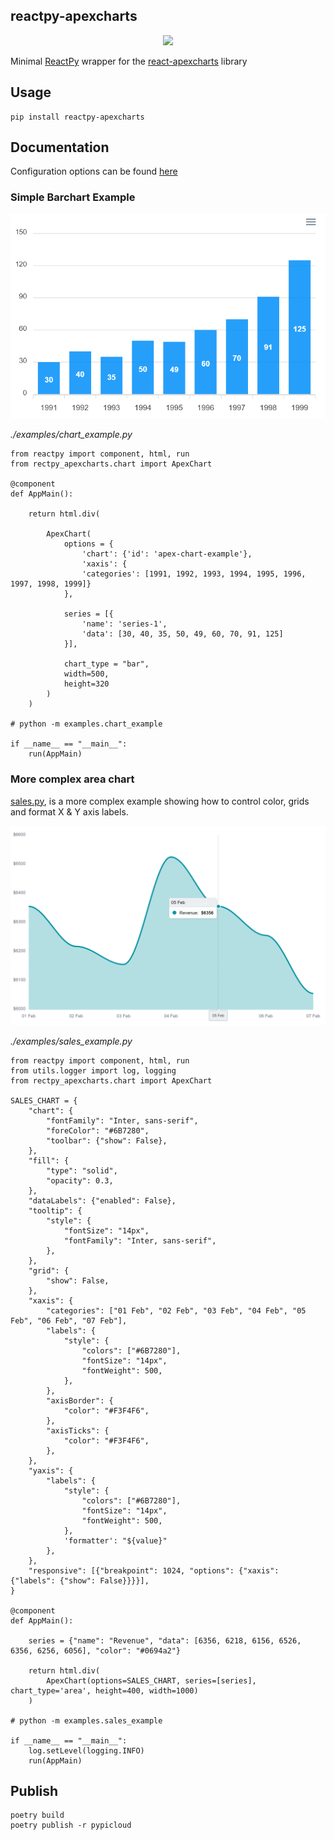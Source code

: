 ## reactpy-apexcharts

<p align="center"><img src="https://apexcharts.com/media/apexcharts-banner.png"></p>


 Minimal [ReactPy](https://reactpy.dev/docs/index.html) wrapper for the [react-apexcharts](https://github.com/apexcharts/react-apexcharts) library

## Usage

    pip install reactpy-apexcharts

## Documentation

Configuration options can be found [here](https://apexcharts.com/docs/react-charts/)

### Simple Barchart Example

![](./docs/img/barchart-example.png)

*./examples/chart_example.py*
```
from reactpy import component, html, run
from rectpy_apexcharts.chart import ApexChart

@component
def AppMain():

    return html.div(

        ApexChart(
            options = {
                'chart': {'id': 'apex-chart-example'},
                'xaxis': {
                'categories': [1991, 1992, 1993, 1994, 1995, 1996, 1997, 1998, 1999]}
            },

            series = [{
                'name': 'series-1',
                'data': [30, 40, 35, 50, 49, 60, 70, 91, 125]
            }],

            chart_type = "bar",
            width=500,
            height=320
        )
    )

# python -m examples.chart_example

if __name__ == "__main__":
    run(AppMain)
```

### More complex area chart

[sales.py](./sales.py), is a more complex example showing how to control color, grids and
format X & Y axis labels.

![](./docs/img/sales.png)

*./examples/sales_example.py*
```
from reactpy import component, html, run
from utils.logger import log, logging
from rectpy_apexcharts.chart import ApexChart

SALES_CHART = {
    "chart": {
        "fontFamily": "Inter, sans-serif",
        "foreColor": "#6B7280",
        "toolbar": {"show": False},
    },
    "fill": {
        "type": "solid",
        "opacity": 0.3,
    },
    "dataLabels": {"enabled": False},
    "tooltip": {
        "style": {
            "fontSize": "14px",
            "fontFamily": "Inter, sans-serif",
        },
    },
    "grid": {
        "show": False,
    },
    "xaxis": {
        "categories": ["01 Feb", "02 Feb", "03 Feb", "04 Feb", "05 Feb", "06 Feb", "07 Feb"],
        "labels": {
            "style": {
                "colors": ["#6B7280"],
                "fontSize": "14px",
                "fontWeight": 500,
            },
        },
        "axisBorder": {
            "color": "#F3F4F6",
        },
        "axisTicks": {
            "color": "#F3F4F6",
        },
    },
    "yaxis": {
        "labels": {
            "style": {
                "colors": ["#6B7280"],
                "fontSize": "14px",
                "fontWeight": 500,
            },
            'formatter': "${value}"
        },
    },
    "responsive": [{"breakpoint": 1024, "options": {"xaxis": {"labels": {"show": False}}}}],
}

@component
def AppMain():

    series = {"name": "Revenue", "data": [6356, 6218, 6156, 6526, 6356, 6256, 6056], "color": "#0694a2"}

    return html.div(
        ApexChart(options=SALES_CHART, series=[series], chart_type='area', height=400, width=1000)
    )

# python -m examples.sales_example

if __name__ == "__main__":
    log.setLevel(logging.INFO)
    run(AppMain)
```


## Publish 

    poetry build
    poetry publish -r pypicloud
